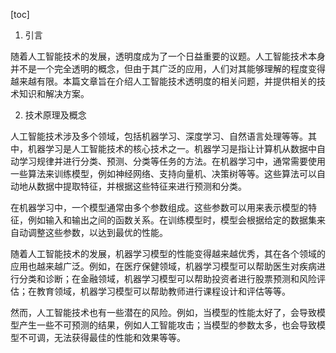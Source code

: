 
[toc]                    
                
                
1. 引言

随着人工智能技术的发展，透明度成为了一个日益重要的议题。人工智能技术本身并不是一个完全透明的概念，但由于其广泛的应用，人们对其能够理解的程度变得越来越有限。本篇文章旨在介绍人工智能技术透明度的相关问题，并提供相关的技术知识和解决方案。

2. 技术原理及概念

人工智能技术涉及多个领域，包括机器学习、深度学习、自然语言处理等等。其中，机器学习是人工智能技术的核心技术之一。机器学习是指让计算机从数据中自动学习规律并进行分类、预测、分类等任务的方法。在机器学习中，通常需要使用一些算法来训练模型，例如神经网络、支持向量机、决策树等等。这些算法可以自动地从数据中提取特征，并根据这些特征来进行预测和分类。

在机器学习中，一个模型通常由多个参数组成。这些参数可以用来表示模型的特征，例如输入和输出之间的函数关系。在训练模型时，模型会根据给定的数据集来自动调整这些参数，以达到最优的性能。

随着人工智能技术的发展，机器学习模型的性能变得越来越优秀，其在各个领域的应用也越来越广泛。例如，在医疗保健领域，机器学习模型可以帮助医生对疾病进行分类和诊断；在金融领域，机器学习模型可以帮助投资者进行股票预测和风险评估；在教育领域，机器学习模型可以帮助教师进行课程设计和评估等等。

然而，人工智能技术也有一些潜在的风险。例如，当模型的性能太好了，会导致模型产生一些不可预测的结果，例如人工智能攻击；当模型的参数太多，也会导致模型不可调，无法获得最佳的性能和效果等等。


